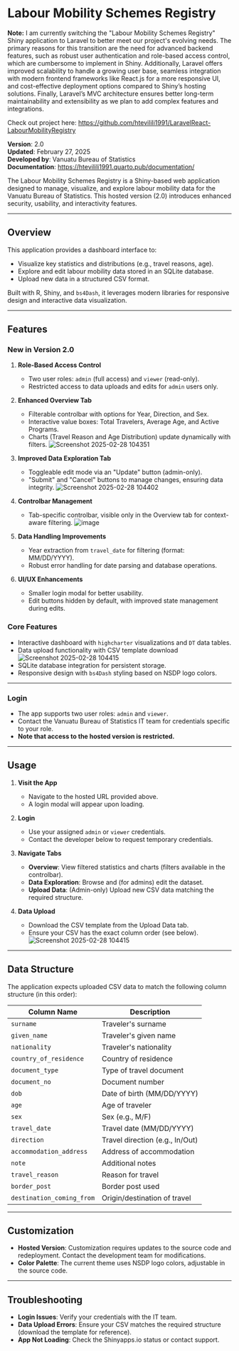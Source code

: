 # Labour Mobility Schemes Registry

**Note:** I am currently switching the "Labour Mobility Schemes Registry" Shiny application to Laravel to better meet our project's evolving needs. The primary reasons for this transition are the need for advanced backend features, such as robust user authentication and role-based access control, which are cumbersome to implement in Shiny. Additionally, Laravel offers improved scalability to handle a growing user base, seamless integration with modern frontend frameworks like React.js for a more responsive UI, and cost-effective deployment options compared to Shiny’s hosting solutions. Finally, Laravel’s MVC architecture ensures better long-term maintainability and extensibility as we plan to add complex features and integrations.

Check out project here: https://github.com/htevilili1991/LaravelReact-LabourMobilityRegistry

**Version**: 2.0  
**Updated**: February 27, 2025  
**Developed by**: Vanuatu Bureau of Statistics  
**Documentation**: https://htevilili1991.quarto.pub/documentation/

The Labour Mobility Schemes Registry is a Shiny-based web application designed to manage, visualize, and explore labour mobility data for the Vanuatu Bureau of Statistics. This hosted version (2.0) introduces enhanced security, usability, and interactivity features.

---

## Overview

This application provides a dashboard interface to:
- Visualize key statistics and distributions (e.g., travel reasons, age).
- Explore and edit labour mobility data stored in an SQLite database.
- Upload new data in a structured CSV format.

Built with R, Shiny, and `bs4Dash`, it leverages modern libraries for responsive design and interactive data visualization.

---

## Features

### New in Version 2.0
1. **Role-Based Access Control**
   - Two user roles: `admin` (full access) and `viewer` (read-only).
   - Restricted access to data uploads and edits for `admin` users only.

2. **Enhanced Overview Tab**
   - Filterable controlbar with options for Year, Direction, and Sex.
   - Interactive value boxes: Total Travelers, Average Age, and Active Programs.
   - Charts (Travel Reason and Age Distribution) update dynamically with filters.
![Screenshot 2025-02-28 104351](https://github.com/user-attachments/assets/df7419f2-c6e3-4aeb-a808-2aae83a05263)

3. **Improved Data Exploration Tab**
   - Toggleable edit mode via an "Update" button (admin-only).
   - "Submit" and "Cancel" buttons to manage changes, ensuring data integrity.
![Screenshot 2025-02-28 104402](https://github.com/user-attachments/assets/32325bba-7323-4fe6-b0c3-d8bb53cce329)

4. **Controlbar Management**
   - Tab-specific controlbar, visible only in the Overview tab for context-aware filtering.
![image](https://github.com/user-attachments/assets/c2042c8a-9a1e-495b-b43b-bc6e4df24f1d)

5. **Data Handling Improvements**
   - Year extraction from `travel_date` for filtering (format: MM/DD/YYYY).
   - Robust error handling for date parsing and database operations.

6. **UI/UX Enhancements**
   - Smaller login modal for better usability.
   - Edit buttons hidden by default, with improved state management during edits.

### Core Features
- Interactive dashboard with `highcharter` visualizations and `DT` data tables.
- Data upload functionality with CSV template download
![Screenshot 2025-02-28 104415](https://github.com/user-attachments/assets/a100890f-4d34-4462-bf4b-fc51940caf66)
- SQLite database integration for persistent storage.
- Responsive design with `bs4Dash` styling based on NSDP logo colors.

---

### Login
- The app supports two user roles: `admin` and `viewer`.
- Contact the Vanuatu Bureau of Statistics IT team for credentials specific to your role.
- **Note that access to the hosted version is restricted.**
---

## Usage

1. **Visit the App**
   - Navigate to the hosted URL provided above.
   - A login modal will appear upon loading.

2. **Login**
   - Use your assigned `admin` or `viewer` credentials.
   - Contact the developer below to request temporary credentials.

3. **Navigate Tabs**
   - **Overview**: View filtered statistics and charts (filters available in the controlbar).
   - **Data Exploration**: Browse and (for admins) edit the dataset.
   - **Upload Data**: (Admin-only) Upload new CSV data matching the required structure.

4. **Data Upload**
   - Download the CSV template from the Upload Data tab.
   - Ensure your CSV has the exact column order (see below).
     ![Screenshot 2025-02-28 104415](https://github.com/user-attachments/assets/5b3d1971-93fc-4dc8-bd74-06ec55a4bdfc)

---

## Data Structure

The application expects uploaded CSV data to match the following column structure (in this order):

| Column Name             | Description                          |
|-------------------------|--------------------------------------|
| `surname`              | Traveler's surname                  |
| `given_name`           | Traveler's given name               |
| `nationality`          | Traveler's nationality              |
| `country_of_residence` | Country of residence                |
| `document_type`        | Type of travel document             |
| `document_no`          | Document number                     |
| `dob`                  | Date of birth (MM/DD/YYYY)          |
| `age`                  | Age of traveler                     |
| `sex`                  | Sex (e.g., M/F)                     |
| `travel_date`          | Travel date (MM/DD/YYYY)            |
| `direction`            | Travel direction (e.g., In/Out)     |
| `accommodation_address`| Address of accommodation            |
| `note`                 | Additional notes                    |
| `travel_reason`        | Reason for travel                   |
| `border_post`          | Border post used                    |
| `destination_coming_from` | Origin/destination of travel     |

---

## Customization

- **Hosted Version**: Customization requires updates to the source code and redeployment. Contact the development team for modifications.
- **Color Palette**: The current theme uses NSDP logo colors, adjustable in the source code.

---

## Troubleshooting

- **Login Issues**: Verify your credentials with the IT team.
- **Data Upload Errors**: Ensure your CSV matches the required structure (download the template for reference).
- **App Not Loading**: Check the Shinyapps.io status or contact support.

 

